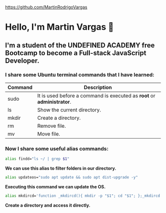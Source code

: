 https://github.com/MartinRodrigoVargas

# Hello, I'm Martin Vargas 👋

## I'm a student of the **UNDEFINED ACADEMY** free Bootcamp to become a **Full-stack JavaScript Developer**.

### I share some Ubuntu terminal commands that I have learned:

| Command | Description                                                               |
| :------ | ------------------------------------------------------------------------- |
| sudo    | It is used before a command is executed as **root** or **administrator**. |
| ls      | Show the current directory.                                               |
| mkdir   | Create a directory.                                                       |
| rm      | Remove file.                                                              |
| mv      | Move file.                                                                |

### Now I share some useful alias commands:

```bash
alias findd="ls ~/ | grep $1"
```

**We can use this alias to filter folders in our directory.**

```bash
alias updateos="sudo apt update && sudo apt dist-upgrade -y"
```

**Executing this command we can update the OS.**

```bash
alias mkdircd='function _mkdircd(){ mkdir -p "$1"; cd "$1"; };_mkdircd'
```

**Create a directory and access it directly.**
